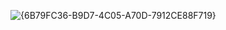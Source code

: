 ![{6B79FC36-B9D7-4C05-A70D-7912CE88F719}](https://github.com/user-attachments/assets/978e9a76-6e1e-436f-ad74-f6ebc7370db8)
